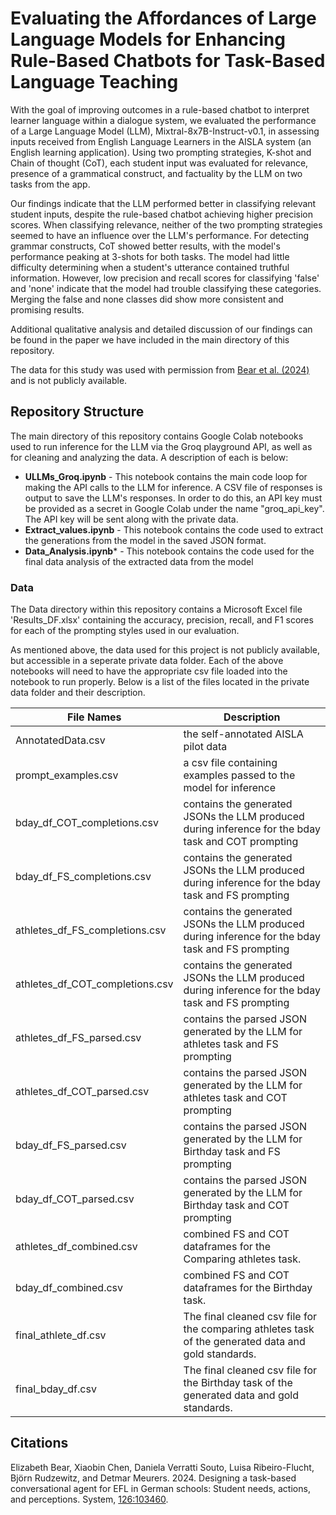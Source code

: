 # Evaluating the Affordances of Large Language Models for Enhancing Rule-Based Chatbots for Task-Based Language Teaching

With the goal of improving outcomes in a rule-based chatbot to interpret learner language within a dialogue system, we evaluated the performance of a Large Language Model (LLM), Mixtral-8x7B-Instruct-v0.1, in assessing inputs received from English Language Learners in the AISLA system (an English learning application). Using two prompting strategies, K-shot and Chain of thought (CoT), each student input was evaluated for relevance, presence of a grammatical construct, and factuality by the LLM on two tasks from the app. 

Our findings indicate that the LLM performed better in classifying relevant student inputs, despite the rule-based chatbot achieving higher precision scores. When classifying relevance, neither of the two prompting strategies seemed to have an influence over the LLM's performance. For detecting grammar constructs, CoT showed better results, with the model's performance peaking at 3-shots for both tasks. The model had little difficulty determining when a student's utterance contained truthful information. However, low precision and recall scores for classifying 'false' and 'none' indicate that the model had trouble classifying these categories. Merging the false and none classes did show more consistent and promising results. 

Additional qualitative analysis and detailed discussion of our findings can be found in the paper we have included in the main directory of this repository. 

The data for this study was used with permission from [Bear et al. (2024)](#Bear-2024) and is not publicly available. 


## Repository Structure

The main directory of this repository contains Google Colab notebooks used to run inference for the LLM via the Groq playground API, as well as for cleaning and analyzing the data. A description of each is below:

+ **ULLMs_Groq.ipynb** - This notebook contains the main code loop for making the API calls to the LLM for inference. A CSV file of responses is output to save the LLM's responses. In order to do this, an API key must be provided as a secret in Google Colab under the name "groq_api_key". The API key will be sent along with the private data.
+ **Extract_values.ipynb** - This notebook contains the code used to extract the generations from the model in the saved JSON format.
+ **Data_Analysis.ipynb*** - This notebook contains the code used for the final data analysis of the extracted data from the model

### Data

The Data directory within this repository contains a Microsoft Excel file 'Results_DF.xlsx' containing the accuracy, precision, recall, and F1 scores for each of the prompting styles used in our evaluation. 

As mentioned above, the data used for this project is not publicly available, but accessible in a seperate private data folder. Each of the above notebooks will need to have the appropriate csv file loaded into the notebook to run properly. Below is a list of the files located in the private data folder and their description. 

| File Names          | Description     |
| ------------------- | ---| 
| AnnotatedData.csv   | the self-annotated AISLA pilot data                              |
| prompt_examples.csv | a csv file containing examples passed to the model for inference |
| bday_df_COT_completions.csv | contains the generated JSONs the LLM produced during inference for the bday task and COT prompting |
| bday_df_FS_completions.csv| contains the generated JSONs the LLM produced during inference for the bday task and FS prompting |
| athletes_df_FS_completions.csv| contains the generated JSONs the LLM produced during inference for the bday task and FS prompting |
| athletes_df_COT_completions.csv| contains the generated JSONs the LLM produced during inference for the bday task and FS prompting |
| athletes_df_FS_parsed.csv| contains the parsed JSON generated by the LLM for athletes task and FS prompting|
| athletes_df_COT_parsed.csv| contains the parsed JSON generated by the LLM for athletes task and COT prompting|
| bday_df_FS_parsed.csv| contains the parsed JSON generated by the LLM for Birthday task and FS prompting|
| bday_df_COT_parsed.csv| contains the parsed JSON generated by the LLM for Birthday task and COT prompting|
|athletes_df_combined.csv| combined FS and COT dataframes for the Comparing athletes task.|
|bday_df_combined.csv| combined FS and COT dataframes for the Birthday task.|
| final_athlete_df.csv | The final cleaned csv file for the comparing athletes task of the generated data and gold standards.  |
| final_bday_df.csv | The final cleaned csv file for the Birthday task of the generated data and gold standards.  |



## Citations

<a name="Bear-2024"></a>
Elizabeth Bear, Xiaobin Chen, Daniela Verratti Souto,
Luisa Ribeiro-Flucht, Björn Rudzewitz, and Detmar
Meurers. 2024. Designing a task-based conversational agent for EFL in German schools: Student needs, actions, and perceptions. System, [126:103460](https://doi.org/10.1016/j.system.2024.103460).

